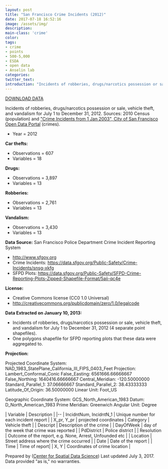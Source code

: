 ```yaml
---
layout: post
title: "San Francisco Crime Incidents (2012)"
date: 2017-07-18 16:52:16
image: /assets/img/
description:
main-class: 'crime'
color:
tags:
- crime
- points
- 500-5,000
- ESDA
- open data
- Anselin lab
categories:
twitter_text:
introduction: "Incidents of robberies, drugs/narcotics possession or sale, vehicle theft, and vandalism in San Francisco (06-12/2012)."
---
```

<script>
  var map = L.map('map');
  L.tileLayer('https://api.tiles.mapbox.com/v4/{id}/{z}/{x}/{y}.png?access_token=pk.eyJ1IjoibWFwYm94IiwiYSI6ImNpejY4NXVycTA2emYycXBndHRqcmZ3N3gifQ.rJcFIG214AriISLbB6B5aw', { <!--this is the URL for the SFcartheft_july12 Geojson-->
		maxZoom: 18,
		attribution: 'Map data &copy; <a href="http://openstreetmap.org">OpenStreetMap</a> contributors, ' +
			'<a href="http://creativecommons.org/licenses/by-sa/2.0/">CC-BY-SA</a>, ' +
			'Imagery © <a href="http://mapbox.com">Mapbox</a>',
		id: 'mapbox.light'
	}).addTo(map);

  map.scrollWheelZoom.disable();
  map.touchZoom.disable();
  var enableMapInteraction = function () {
      map.scrollWheelZoom.enable();
      map.touchZoom.enable();
  }
  $('#map').on('click touch', enableMapInteraction);
$('#map').on('mouseout', function(){ map.scrollWheelZoom.disable();});

  var smallIcon = L.icon({
         iconUrl: 'http://www.hckrecruitment.nic.in/images/blue.png',
         iconSize: [16, 16], // size of the icon
         });

   function onEachFeature(feature, layer) {
     //console.log(feature);
     var txt = "";
     for (var fname in feature.properties) {
       txt += fname;
       txt += " : ";
       txt += feature.properties[fname];
       txt += "<br/>";
     }
     layer.bindPopup(txt);
   }


  // load GeoJSON from an external file
  // load GeoJSON from an external file
  $.getJSON("../data/SFcartheft_july12.geojson",function(data){
    // add GeoJSON layer to the map once the file is loaded
    var json = L.geoJson(data, {
      pointToLayer: function(feature, latlng) {
        
        return L.marker(latlng, {
          icon: smallIcon
        });
      },
      onEachFeature: onEachFeature
    });
    json.addTo(map);
    map.fitBounds(json.getBounds());
  });

</script>

[DOWNLOAD DATA](https://s3.amazonaws.com/geoda/data/SFCrime_July_Dec2012.zip)

Incidents of robberies, drugs/narcotics possession or sale, vehicle theft, and vandalism for July 1 to December 31, 2012. Sources: 2010 Census (population) and ["Crime Incidents from 1 Jan 2003", City of San Francisco Open Data Portal](https://data.sfgov.org/Public-Safety/Map-Crime-Incidents-from-1-Jan-2003/gxxq-x39z) (crimes).

* Year = 2012

**Car thefts:**
* Observations = 607
* Variables = 18

**Drugs:**
* Observations = 3,897
* Variables = 13

**Robberies:**
* Observations = 2,761
* Variables = 13

**Vandalism:**
* Observations = 3,430
* Variables = 13

**Data Source:** 
San Francisco Police Department Crime Incident Reporting System
* http://www.sfgov.org
* Crime Incidents: https://data.sfgov.org/Public-Safety/Crime-Incidents/snsg-xkfg
* SFPD Plots: https://data.sfgov.org/Public-Safety/SFPD-Crime-Reporting-Plots-Zipped-Shapefile-Format/5aii-qc4e

**License:**
* Creative Commons license (CC0 1.0 Universal)
* http://creativecommons.org/publicdomain/zero/1.0/legalcode

**Data Extracted on January 10, 2013:**
* Incidents of robberies, drugs/narcotics possession or sale, vehicle theft, and vandalism for July 1 to December 31, 2012 (4 separate point shapefiles).
* One polygons shapefile for SFPD reporting plots that these data were aggregated to.

**Projection:**

Projected Coordinate System:	NAD_1983_StatePlane_California_III_FIPS_0403_Feet
Projection:	Lambert_Conformal_Conic
False_Easting:	6561666.66666667
False_Northing:	1640416.66666667
Central_Meridian:	-120.50000000
Standard_Parallel_1:	37.06666667
Standard_Parallel_2:	38.43333333
Latitude_Of_Origin:	36.50000000
Linear Unit: 	Foot_US

Geographic Coordinate System:	GCS_North_American_1983
Datum: 	D_North_American_1983
Prime Meridian: 	Greenwich
Angular Unit: 	Degree

| Variable | Description |
|--
| IncidntNum, IncidntN_1 | Unique number for each incident report |
| X_pr, Y_pr | projected coordinates
| Category | Vehicle theft |
| Descript | Description of the crime |
| DayOfWeek | day of the week that crime was reported |
| PdDistrict | Police district |
| Resolution | Outcome of the report, e.g. None, Arrest, Unfounded etc |
| Location | Street address where the crime occurred |
| Date | Date of the report |
| Time | Time of report|
| X, Y | Coordinates of crime location |

Prepared by ([Center for Spatial Data Science](https://spatial.uchicago.edu/))
Last updated July 3, 2017. Data provided "as is," no warranties.
